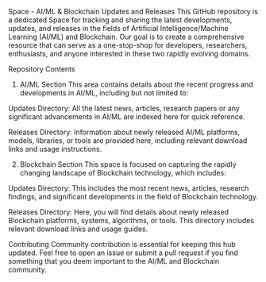 Space - AI/ML & Blockchain Updates and Releases
This GitHub repository is a dedicated Space for tracking and sharing the latest developments, updates, and releases in the fields of Artificial Intelligence/Machine Learning (AI/ML) and Blockchain. Our goal is to create a comprehensive resource that can serve as a one-stop-shop for developers, researchers, enthusiasts, and anyone interested in these two rapidly evolving domains.

Repository Contents
1. AI/ML Section
This area contains details about the recent progress and developments in AI/ML, including but not limited to:

Updates Directory: All the latest news, articles, research papers or any significant advancements in AI/ML are indexed here for quick reference.

Releases Directory: Information about newly released AI/ML platforms, models, libraries, or tools are provided here, including relevant download links and usage instructions.

2. Blockchain Section
This space is focused on capturing the rapidly changing landscape of Blockchain technology, which includes:

Updates Directory: This includes the most recent news, articles, research findings, and significant developments in the field of Blockchain technology.

Releases Directory: Here, you will find details about newly released Blockchain platforms, systems, algorithms, or tools. This directory includes relevant download links and usage guides.

Contributing
Community contribution is essential for keeping this hub updated. Feel free to open an issue or submit a pull request if you find something that you deem important to the AI/ML and Blockchain community.
